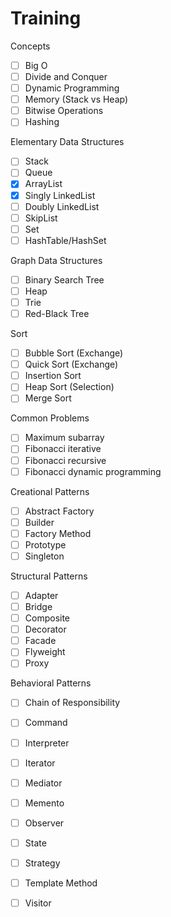 # Training

Concepts
- [ ] Big O
- [ ] Divide and Conquer
- [ ] Dynamic Programming
- [ ] Memory (Stack vs Heap)
- [ ] Bitwise Operations 
- [ ] Hashing

Elementary Data Structures
- [ ] Stack
- [ ] Queue
- [x] ArrayList
- [x] Singly LinkedList
- [ ] Doubly LinkedList
- [ ] SkipList
- [ ] Set
- [ ] HashTable/HashSet

Graph Data Structures
- [ ] Binary Search Tree
- [ ] Heap
- [ ] Trie
- [ ] Red-Black Tree

Sort
- [ ] Bubble Sort (Exchange)
- [ ] Quick Sort (Exchange)
- [ ] Insertion Sort
- [ ] Heap Sort (Selection)
- [ ] Merge Sort

Common Problems
- [ ] Maximum subarray 
- [ ] Fibonacci iterative
- [ ] Fibonacci recursive
- [ ] Fibonacci dynamic programming

Creational Patterns
- [ ] Abstract Factory
- [ ] Builder
- [ ] Factory Method
- [ ] Prototype
- [ ] Singleton

Structural Patterns
- [ ] Adapter
- [ ] Bridge
- [ ] Composite
- [ ] Decorator
- [ ] Facade
- [ ] Flyweight
- [ ] Proxy

Behavioral Patterns
- [ ] Chain of Responsibility
- [ ] Command
- [ ] Interpreter
- [ ] Iterator
- [ ] Mediator
- [ ] Memento
- [ ] Observer
- [ ] State
- [ ] Strategy
- [ ] Template Method
- [ ] Visitor

